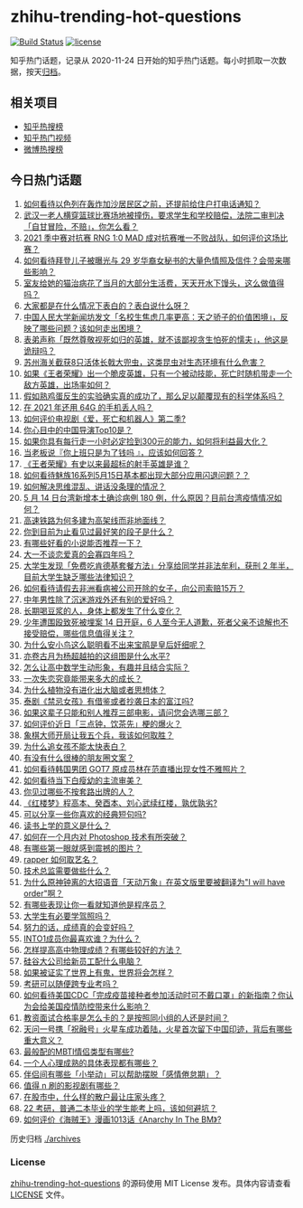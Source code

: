 # zhihu-trending-hot-questions

[![Build Status](https://github.com/justjavac/zhihu-trending-hot-questions/workflows/ci/badge.svg?branch=master)](https://github.com/justjavac/zhihu-trending-hot-questions/actions)
[![license](https://img.shields.io/github/license/justjavac/zhihu-trending-hot-questions)](https://github.com/justjavac/zhihu-trending-hot-questions/blob/master/LICENSE)

知乎热门话题，记录从 2020-11-24 日开始的知乎热门话题。每小时抓取一次数据，按天[归档](./archives)。

## 相关项目

- [知乎热搜榜](https://github.com/justjavac/zhihu-trending-top-search)
- [知乎热门视频](https://github.com/justjavac/zhihu-trending-hot-video)
- [微博热搜榜](https://github.com/justjavac/weibo-trending-hot-search)

## 今日热门话题

<!-- BEGIN -->
<!-- 最后更新时间 Sun May 16 2021 06:02:10 GMT+0800 (China Standard Time) -->

1. [如何看待以色列在轰炸加沙居民区之前，还提前给住户打电话通知？](https://www.zhihu.com/question/459381446)
2. [武汉一老人横穿篮球比赛场地被撞伤，要求学生和学校赔偿，法院二审判决「自甘冒险，不赔」，你怎么看？](https://www.zhihu.com/question/458886791)
3. [2021 季中赛对抗赛 RNG 1:0 MAD
   成对抗赛唯一不败战队，如何评价这场比赛？](https://www.zhihu.com/question/459644598)
4. [如何看待拜登儿子被曝光与 29
   岁华裔女秘书的大量色情照及信件？会带来哪些影响？](https://www.zhihu.com/question/458657086)
5. [室友给她的猫治病花了当月的大部分生活费，天天开水下馒头，这么做值得吗？](https://www.zhihu.com/question/458055949)
6. [大家都是在什么情况下表白的？表白说什么呀？](https://www.zhihu.com/question/49203402)
7. [中国人民大学新闻坊发文「名校生焦虑几率更高：天之骄子的价值困境」，反映了哪些问题？该如何走出困境？](https://www.zhihu.com/question/459560350)
8. [表弟声称「既然尊敬视死如归的英雄，就不该鄙视贪生怕死的懦夫」，他这是诡辩吗？](https://www.zhihu.com/question/459177318)
9. [苏州海关截获8只活体长戟大兜虫，这类昆虫对生态环境有什么危害？](https://www.zhihu.com/question/459391470)
10. [如果《王者荣耀》出一个脆皮英雄，只有一个被动技能，死亡时随机带走一个敌方英雄，出场率如何？](https://www.zhihu.com/question/459413105)
11. [假如熟鸡蛋反生的实验确实真的成功了，那么足以颠覆现有的科学体系吗？](https://www.zhihu.com/question/456677213)
12. [在 2021 年还用 64G 的手机丢人吗？](https://www.zhihu.com/question/459213190)
13. [如何评价电视剧《爱，死亡和机器人》第二季?](https://www.zhihu.com/question/392099994)
14. [你心目中的中国导演Top10是？](https://www.zhihu.com/question/314257835)
15. [如果你具有每行走一小时必定捡到300元的能力，如何将利益最大化？](https://www.zhihu.com/question/439876862)
16. [当老板说『你上班只是为了钱吗 』，应该如何回答？](https://www.zhihu.com/question/459271480)
17. [《王者荣耀》有史以来最超标的射手英雄是谁？](https://www.zhihu.com/question/458538827)
18. [如何看待魅族16系列5月15日基本都出现大部分应用闪退问题？？](https://www.zhihu.com/question/459492278)
19. [如何解决思维混乱、讲话没条理的情况？](https://www.zhihu.com/question/30173526)
20. [5 月 14 日台湾新增本土确诊病例 180
    例，什么原因？目前台湾疫情情况如何？](https://www.zhihu.com/question/459531944)
21. [高速铁路为何多建为高架线而非地面线？](https://www.zhihu.com/question/308170553)
22. [你到目前为止看见过最好笑的段子是什么？](https://www.zhihu.com/question/297417967)
23. [有哪些好看的小说能否推荐一下？](https://www.zhihu.com/question/443077169)
24. [大一不谈恋爱真的会寡四年吗？](https://www.zhihu.com/question/453236394)
25. [大学生发现「免费吃肯德基套餐方法」分享给同学并非法牟利，获刑 2
    年半，目前大学生缺乏哪些法律知识？](https://www.zhihu.com/question/458862596)
26. [如何看待请假去非洲看病被公司开除的女子，向公司索赔15万？](https://www.zhihu.com/question/459337590)
27. [中年男性除了沉迷游戏外还有别的爱好吗？](https://www.zhihu.com/question/459226864)
28. [长期喝豆浆的人，身体上都发生了什么变化？](https://www.zhihu.com/question/382035677)
29. [少年遭围殴致死被埋案 14 日开庭，6
    人至今无人道歉，死者父亲不谅解也不接受赔偿，哪些信息值得关注？](https://www.zhihu.com/question/459368723)
30. [为什么安小鸟这么聪明看不出来宝鹃是皇后奸细呢？](https://www.zhihu.com/question/338703838)
31. [亦卷古月为杨超越拍的这组图是什么水平?](https://www.zhihu.com/question/459282561)
32. [怎么让高中数学生动形象，有趣并且结合实际？](https://www.zhihu.com/question/457752589)
33. [一次失恋究竟能带来多大的成长？](https://www.zhihu.com/question/364747959)
34. [为什么植物没有进化出大脑或者思想体？](https://www.zhihu.com/question/437474056)
35. [泰剧《禁忌女孩》有借鉴或者抄袭日本的富江吗?](https://www.zhihu.com/question/372621639)
36. [如果这辈子只能和别人推荐三部电影，请问您会选哪三部？](https://www.zhihu.com/question/444313984)
37. [如何评价近日「三点钟，饮茶先」梗的爆火？](https://www.zhihu.com/question/459087204)
38. [象棋大师开局让我五个兵，我该如何取胜？](https://www.zhihu.com/question/458811041)
39. [为什么追女孩不能太快表白？](https://www.zhihu.com/question/354110420)
40. [有没有什么很棒的朋友圈文案？](https://www.zhihu.com/question/314092494)
41. [如何看待韩国男团 GOT7 原成员林在范直播出现女性不雅照片？](https://www.zhihu.com/question/459375130)
42. [如何看待当下白瘦幼的主流审美？](https://www.zhihu.com/question/63812554)
43. [你见过哪些不按套路出牌的人？](https://www.zhihu.com/question/60343827)
44. [《红楼梦》程高本、癸酉本、刘心武续红楼，孰优孰劣?](https://www.zhihu.com/question/459185982)
45. [可以分享一些你喜欢的经典短句吗?](https://www.zhihu.com/question/454951591)
46. [读书上学的意义是什么？](https://www.zhihu.com/question/457826127)
47. [如何在一个月内对 Photoshop 技术有所突破？](https://www.zhihu.com/question/39164259)
48. [有哪些第一眼就感到震撼的图片？](https://www.zhihu.com/question/38178765)
49. [rapper 如何取艺名？](https://www.zhihu.com/question/453353784)
50. [技术总监需要做些什么？](https://www.zhihu.com/question/291798716)
51. [为什么原神钟离的大招语音「天动万象」在英文版里要被翻译为"I will have
    order"啊？](https://www.zhihu.com/question/454824234)
52. [有哪些表现让你一看就知道他是程序员？](https://www.zhihu.com/question/453277901)
53. [大学生有必要学驾照吗？](https://www.zhihu.com/question/323177845)
54. [努力的话，成绩真的会变好吗？](https://www.zhihu.com/question/451605083)
55. [INTO1成员你最喜欢谁？为什么？](https://www.zhihu.com/question/459155590)
56. [怎样提高高中物理成绩？有哪些较好的方法？](https://www.zhihu.com/question/20300295)
57. [硅谷大公司给新员工配什么电脑？](https://www.zhihu.com/question/46739077)
58. [如果被证实了世界上有鬼，世界将会怎样？](https://www.zhihu.com/question/405528524)
59. [考研可以随便跨专业考吗？](https://www.zhihu.com/question/401955144)
60. [如何看待美国CDC「完成疫苗接种者参加活动时可不戴口罩」的新指南？你认为会给美国疫情防控带来什么影响？](https://www.zhihu.com/question/459397574)
61. [教资面试合格率是怎么卡的？是按照同小组的人还是时间？](https://www.zhihu.com/question/458641210)
62. [天问一号携「祝融号」火星车成功着陆，火星首次留下中国印迹，背后有哪些重大意义？](https://www.zhihu.com/question/459371819)
63. [最般配的MBTI情侣类型有哪些?](https://www.zhihu.com/question/428375844)
64. [一个人心理成熟的具体表现都有哪些？](https://www.zhihu.com/question/37018317)
65. [伴侣间有哪些「小举动」可以帮助摆脱「感情倦怠期」？](https://www.zhihu.com/question/458700530)
66. [值得 n 刷的影视剧有哪些？](https://www.zhihu.com/question/452689050)
67. [在股市中，什么样的散户最让庄家头疼？](https://www.zhihu.com/question/316561088)
68. [22 考研，普通二本毕业的学生能考上吗，该如何避坑？](https://www.zhihu.com/question/459381933)
69. [如何评价《海贼王》漫画1013话《Anarchy In The
    BM》?](https://www.zhihu.com/question/459215291)

<!-- END -->

历史归档 [./archives](./archives)

### License

[zhihu-trending-hot-questions](https://github.com/justjavac/zhihu-trending-hot-questions)
的源码使用 MIT License 发布。具体内容请查看 [LICENSE](./LICENSE) 文件。
